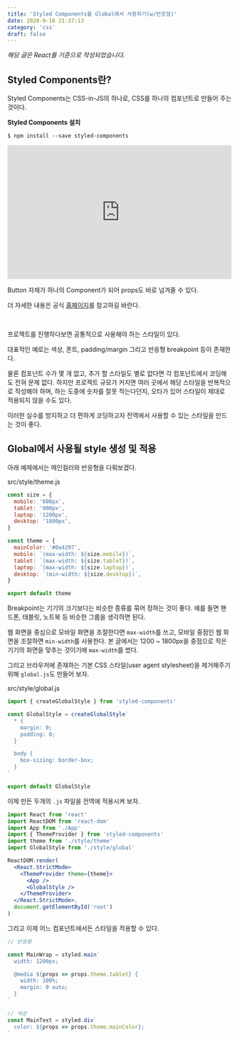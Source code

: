 ```yaml
---
title: 'Styled Components를 Global에서 사용하기(w/반응형)'
date: 2020-9-16 21:37:13
category: 'css'
draft: false
---
```


_해당 글은 React를 기준으로 작성되었습니다._

## Styled Components란?

Styled Components는 CSS-in-JS의 하나로, CSS를 하나의 컴포넌트로 만들어 주는 것이다.

**Styled Components 설치**

```shell
$ npm install --save styled-components
```

<iframe
     src="https://codesandbox.io/embed/styled-components-button-f89hh?fontsize=14&hidenavigation=1&theme=dark"
     style="width:100%; height:300px; border:0; border-radius: 4px; overflow:hidden;"
     title="Styled-Components Button"
     allow="accelerometer; ambient-light-sensor; camera; encrypted-media; geolocation; gyroscope; hid; microphone; midi; payment; usb; vr; xr-spatial-tracking"
     sandbox="allow-autoplay allow-forms allow-modals allow-popups allow-presentation allow-same-origin allow-scripts"
></iframe>

Button 자체가 하나의 Component가 되어 props도 바로 넘겨줄 수 있다.

더 자세한 내용은 공식 [홈페이지](https://styled-components.com/)를 참고하길 바란다.

<br>

프로젝트를 진행하다보면 공통적으로 사용해야 하는 스타일이 있다.

대표적인 예로는 색상, 폰트, padding/margin 그리고 반응형 breakpoint 등이 존재한다.

물론 컴포넌트 수가 몇 개 없고, 추가 할 스타일도 별로 없다면 각 컴포넌트에서 코딩해도 전혀 문제 없다. 하지만 프로젝트 규모가 커지면 여러 곳에서 해당 스타일을 반복적으로 작성해야 하며, 하는 도중에 숫자를 잘못 적는다던지, 오타가 있어 스타일이 제대로 적용되지 않을 수도 있다.

이러한 실수를 방지하고 더 편하게 코딩하고자 전역에서 사용할 수 있는 스타일을 만드는 것이 좋다.

## Global에서 사용될 style 생성 및 적용

아래 예제에서는 메인컬러와 반응형을 다뤄보겠다.

<span class="file-location">src/style/theme.js</span>

```js
const size = {
  mobile: '600px',
  tablet: '900px',
  laptop: '1200px',
  desktop: '1800px',
}

const theme = {
  mainColor: '#0a4297',
  mobile: `(max-width: ${size.mobile})`,
  tablet: `(max-width: ${size.tablet})`,
  laptop: `(max-width: ${size.laptop})`,
  desktop: `(min-width: ${size.desktop})`,
}

export default theme
```

Breakpoint는 기기의 크기보다는 비슷한 종류를 묶어 정하는 것이 좋다. 예를 들면 핸드폰, 태블릿, 노트북 등 비슷한 그룹을 생각하면 된다.

웹 화면을 중심으로 모바일 화면을 조절한다면 `max-width`를 쓰고, 모바일 중점인 웹 화면을 조절하면 `min-width`를 사용한다. 본 글에서는 1200 ~ 1800px을 중점으로 작은 기기의 화면을 맞추는 것이기에 `max-width`를 썼다.

그리고 브라우저에 존재하는 기본 CSS 스타일(user agent stylesheet)을 제거해주기 위해 `global.js`도 만들어 보자.

<span class="file-location">src/style/global.js</span>

```js
import { createGlobalStyle } from 'styled-components'

const GlobalStyle = createGlobalStyle`
  * {
    margin: 0;
    padding: 0;  
  }

  body {
    box-sizing: border-box;
  }
`

export default GlobalStyle
```

이제 만든 두개의 `.js` 파일을 전역에 적용시켜 보자.

```jsx
import React from 'react'
import ReactDOM from 'react-dom'
import App from './App'
import { ThemeProvider } from 'styled-components'
import theme from './style/theme'
import GlobalStyle from './style/global'

ReactDOM.render(
  <React.StrictMode>
    <ThemeProvider theme={theme}>
      <App />
      <GlobalStyle />
    </ThemeProvider>
  </React.StrictMode>,
  document.getElementById('root')
)
```

그리고 이제 어느 컴포넌트에서든 스타일을 적용할 수 있다.

```js
// 반응형

const MainWrap = styled.main`
  width: 1200px;

  @media ${props => props.theme.tablet} {
    width: 100%;
    margin: 0 auto;
  }
`

// 색상
const MainText = styled.div`
  color: ${props => props.theme.mainColor};
`
```
